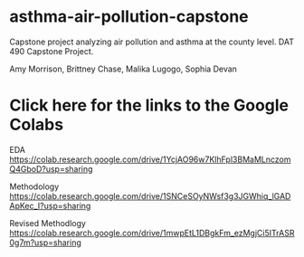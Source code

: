 # asthma-air-pollution-capstone
Capstone project analyzing air pollution and asthma at the county level. DAT 490 Capstone Project.

Amy Morrison, Brittney Chase, Malika Lugogo, Sophia Devan

# Click here for the links to the Google Colabs
EDA
https://colab.research.google.com/drive/1YcjAO96w7KlhFpl3BMaMLnczomQ4GboD?usp=sharing

Methodology
https://colab.research.google.com/drive/1SNCeSOyNWsf3g3JGWhiq_lGADApKec_I?usp=sharing

Revised Methodlogy
https://colab.research.google.com/drive/1mwpEtL1DBgkFm_ezMgjCi5ITrASR0g7m?usp=sharing
